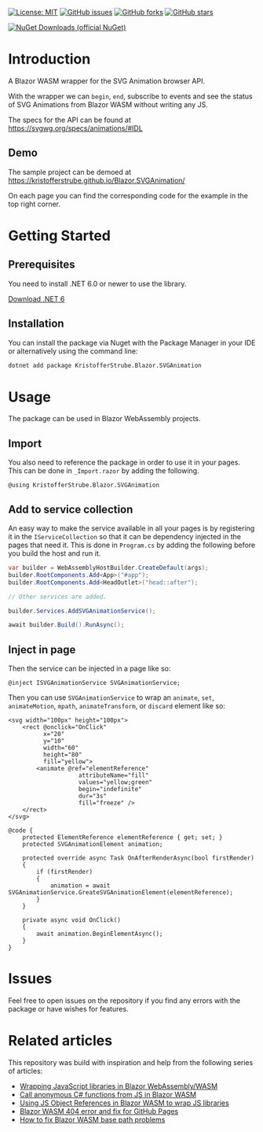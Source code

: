 [![License: MIT](https://img.shields.io/badge/License-MIT-yellow.svg)](/LICENSE.md)
[![GitHub issues](https://img.shields.io/github/issues/KristofferStrube/Blazor.SVGAnimation)](https://github.com/KristofferStrube/Blazor.SVGAnimation/issues)
[![GitHub forks](https://img.shields.io/github/forks/KristofferStrube/Blazor.SVGAnimation)](https://github.com/KristofferStrube/Blazor.SVGAnimation/network/members)
[![GitHub stars](https://img.shields.io/github/stars/KristofferStrube/Blazor.SVGAnimation)](https://github.com/KristofferStrube/Blazor.SVGAnimation/stargazers)

[![NuGet Downloads (official NuGet)](https://img.shields.io/nuget/dt/KristofferStrube.Blazor.SVGAnimation?label=NuGet%20Downloads)](https://www.nuget.org/packages/KristofferStrube.Blazor.SVGAnimation/)

# Introduction
A Blazor WASM wrapper for the SVG Animation browser API.

With the wrapper we can `begin`, `end`, subscribe to events and see the status of SVG Animations from Blazor WASM without writing any JS.

The specs for the API can be found at https://svgwg.org/specs/animations/#IDL

## Demo
The sample project can be demoed at https://kristofferstrube.github.io/Blazor.SVGAnimation/

On each page you can find the corresponding code for the example in the top right corner.

# Getting Started
## Prerequisites
You need to install .NET 6.0 or newer to use the library.

[Download .NET 6](https://dotnet.microsoft.com/download/dotnet/6.0)

## Installation
You can install the package via Nuget with the Package Manager in your IDE or alternatively using the command line:
```bash
dotnet add package KristofferStrube.Blazor.SVGAnimation
```

# Usage
The package can be used in Blazor WebAssembly projects.
## Import
You also need to reference the package in order to use it in your pages. This can be done in `_Import.razor` by adding the following.
```razor
@using KristofferStrube.Blazor.SVGAnimation
```
## Add to service collection
An easy way to make the service available in all your pages is by registering it in the `IServiceCollection` so that it can be dependency injected in the pages that need it. This is done in `Program.cs` by adding the following before you build the host and run it.
```csharp
var builder = WebAssemblyHostBuilder.CreateDefault(args);
builder.RootComponents.Add<App>("#app");
builder.RootComponents.Add<HeadOutlet>("head::after");

// Other services are added.

builder.Services.AddSVGAnimationService();

await builder.Build().RunAsync();
```
## Inject in page
Then the service can be injected in a page like so:
```razor
@inject ISVGAnimationService SVGAnimationService;
```
Then you can use `SVGAnimationService` to wrap an `animate`, `set`, `animateMotion`, `mpath`, `animateTransform`, or `discard` element like so:
```razor
<svg width="100px" height="100px">
    <rect @onclick="OnClick"
          x="20"
          y="10"
          width="60"
          height="80"
          fill="yellow">
        <animate @ref="elementReference"
                    attributeName="fill"
                    values="yellow;green"
                    begin="indefinite"
                    dur="3s"
                    fill="freeze" />
    </rect>
</svg>

@code {
    protected ElementReference elementReference { get; set; }
    protected SVGAnimationElement animation;

    protected override async Task OnAfterRenderAsync(bool firstRender)
    {
        if (firstRender)
        {
            animation = await SVGAnimationService.GreateSVGAnimationElement(elementReference);
        }
    }

    private async void OnClick()
    {
        await animation.BeginElementAsync();
    }
}
```

# Issues
Feel free to open issues on the repository if you find any errors with the package or have wishes for features.

# Related articles
This repository was build with inspiration and help from the following series of articles:

- [Wrapping JavaScript libraries in Blazor WebAssembly/WASM](https://blog.elmah.io/wrapping-javascript-libraries-in-blazor-webassembly-wasm/)
- [Call anonymous C# functions from JS in Blazor WASM](https://blog.elmah.io/call-anonymous-c-functions-from-js-in-blazor-wasm/)
- [Using JS Object References in Blazor WASM to wrap JS libraries](https://blog.elmah.io/using-js-object-references-in-blazor-wasm-to-wrap-js-libraries/)
- [Blazor WASM 404 error and fix for GitHub Pages](https://blog.elmah.io/blazor-wasm-404-error-and-fix-for-github-pages/)
- [How to fix Blazor WASM base path problems](https://blog.elmah.io/how-to-fix-blazor-wasm-base-path-problems/)
